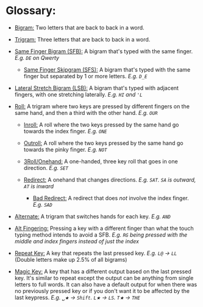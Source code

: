 # Glossary:
  
- <ins>Bigram:</ins> Two letters that are back to back in a word.

- <ins>Trigram:</ins> Three letters that are back to back in a word.

- <ins>Same Finger Bigram (SFB):</ins> A bigram that's typed with the same finger. *E.g. `DE` on Qwerty*

  - <ins>Same Finger Skipgram (SFS):</ins> A bigram that's typed with the same finger but separated by 1 or more letters. *E.g. `D_E`*

-  <ins>Lateral Stretch Bigram (LSB):</ins> A bigram that's typed with adjacent fingers, with one stretching laterally. *E.g. `HI` and `'L`*

- <ins>Roll:</ins> A trigram where two keys are pressed by different fingers on the same hand, and then a third with the other hand. *E.g. `OUR`*

  - <ins>Inroll:</ins> A roll where the two keys pressed by the same hand go towards the index finger. *E.g. `ONE`*

  - <ins>Outroll:</ins> A roll where the two keys pressed by the same hand go towards the pinky finger. *E.g. `NOT`*

  - <ins>3Roll/Onehand:</ins> A one-handed, three key roll that goes in one direction. *E.g. `SET`*

  - <ins>Redirect:</ins> A onehand that changes directions. *E.g. `SAT`. `SA` is outward, `AT` is inward*

    - <ins>Bad Redirect:</ins> A redirect that does *not* involve the index finger. *E.g. `SAD`*
  
- <ins>Alternate:</ins> A trigram that switches hands for each key. *E.g. `AND`*

- <ins>Alt Fingering:</ins> Pressing a key with a different finger than what the touch typing method intends to avoid a SFB. *E.g. `RG` being pressed with the middle and index fingers instead of just the index*

- <ins>Repeat Key:</ins> A key that repeats the last pressed key. *E.g. `L@` → `LL`* (Double letters make up 2.5% of all bigrams)

- <ins>Magic Key:</ins> A key that has a different output based on the last pressed key. It's similar to repeat except the output can be anything from single letters to full words. It can also have a default output for when there was no previously pressed key or if you don't want it to be affected by the last keypress. *E.g. ‎`␣★` → `Shift`. ‎`L★` → `LS`. ‎`T★` → `THE`*
